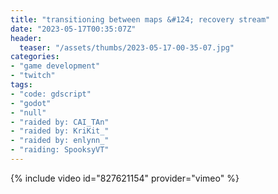 ```yaml
---
title: "transitioning between maps &#124; recovery stream"
date: "2023-05-17T00:35:07Z"
header:
  teaser: "/assets/thumbs/2023-05-17-00-35-07.jpg"
categories:
- "game development"
- "twitch"
tags:
- "code: gdscript"
- "godot"
- "null"
- "raided by: CAI_TAn"
- "raided by: KriKit_"
- "raided by: enlynn_"
- "raiding: SpooksyVT"
---
```

{% include video id="827621154" provider="vimeo" %}
